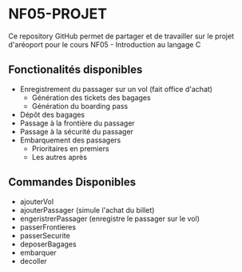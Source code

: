 # NF05-PROJET

Ce repository GitHub permet de partager et de travailler sur le projet
d'aréoport pour le cours NF05 - Introduction au langage C

## Fonctionalités disponibles

  - Enregistrement du passager sur un vol (fait office d'achat)
    - Génération des tickets des bagages
    - Génération du boarding pass
  - Dépôt des bagages
  - Passage à la frontière du passager
  - Passage à la sécurité du passager
  - Embarquement des passagers
    - Prioritaires en premiers
    - Les autres après

## Commandes Disponibles

- ajouterVol
- ajouterPassager (simule l'achat du billet)
- engeristrerPassager (enregistre le passager sur le vol)
- passerFrontieres
- passerSecurite
- deposerBagages
- embarquer
- decoller
